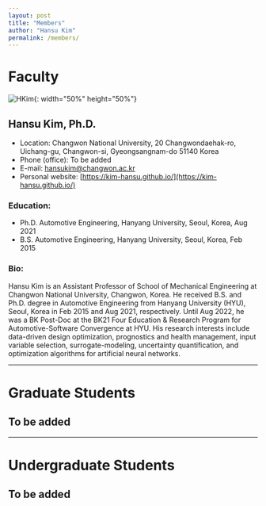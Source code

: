 ```yaml
---
layout: post
title: "Members"
author: "Hansu Kim"
permalink: /members/
---
```


# Faculty   
   
![HKim](https://user-images.githubusercontent.com/54526956/185015952-2b93fed0-d64c-4fe7-b2d5-03f732a21a7b.jpg){: width="50%" height="50%"}
      
## Hansu Kim, Ph.D.
* Location: Changwon National University, 20 Changwondaehak-ro, Uichang-gu, Changwon-si, Gyeongsangnam-do 51140 Korea   
* Phone (office): To be added   
* E-mail: [hansukim@changwon.ac.kr](mailto:hansukim@changwon.ac.kr)   
* Personal website: [https://kim-hansu.github.io/](https://kim-hansu.github.io/)   
   
### Education:   
* Ph.D. Automotive Engineering, Hanyang University, Seoul, Korea, Aug 2021   
* B.S. Automotive Engineering, Hanyang University, Seoul, Korea, Feb 2015   

### Bio:   
Hansu Kim is an Assistant Professor of School of Mechanical Engineering at Changwon National University, Changwon, Korea. He received B.S. and Ph.D. degree in Automotive Engineering from Hanyang University (HYU), Seoul, Korea in Feb 2015 and Aug 2021, respectively. Until Aug 2022, he was a BK Post-Doc at the BK21 Four Education & Research Program for Automotive-Software Convergence at HYU. His research interests include data-driven design optimization, prognostics and health management, input variable selection, surrogate-modeling, uncertainty quantification, and optimization algorithms for artificial neural networks.

***
   
# Graduate Students   
## To be added   
   
***
   
# Undergraduate Students   
## To be added   

